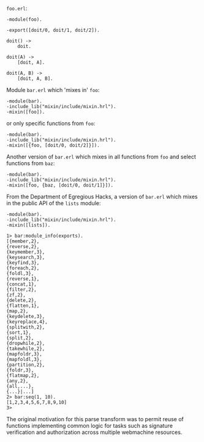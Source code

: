 `foo.erl`:

    -module(foo).

    -export([doit/0, doit/1, doit/2]).

    doit() ->
        doit.

    doit(A) ->
        [doit, A].

    doit(A, B) ->
        [doit, A, B].

Module `bar.erl` which 'mixes in' `foo`:

    -module(bar).
    -include_lib("mixin/include/mixin.hrl").
    -mixin([foo]).

or only specific functions from `foo`:

    -module(bar).
    -include_lib("mixin/include/mixin.hrl").
    -mixin([{foo, [doit/0, doit/2]}]).

Another version of `bar.erl` which mixes in all functions from `foo` and select functions from `baz`:

    -module(bar).
    -include_lib("mixin/include/mixin.hrl").
    -mixin([foo, {baz, [doit/0, doit/1]}]).

From the Department of Egregious Hacks, a version of `bar.erl` which mixes in the public API of the
`lists` module:

    -module(bar).
    -include_lib("mixin/include/mixin.hrl").
    -mixin([lists]).

    1> bar:module_info(exports).
    [{member,2},
    {reverse,2},
    {keymember,3},
    {keysearch,3},
    {keyfind,3},
    {foreach,2},
    {foldl,3},
    {reverse,1},
    {concat,1},
    {filter,2},
    {zf,2},
    {delete,2},
    {flatten,1},
    {map,2},
    {keydelete,3},
    {keyreplace,4},
    {splitwith,2},
    {sort,1},
    {split,2},
    {dropwhile,2},
    {takewhile,2},
    {mapfoldr,3},
    {mapfoldl,3},
    {partition,2},
    {foldr,3},
    {flatmap,2},
    {any,2},
    {all,...},
    {...}|...]
    2> bar:seq(1, 10).
    [1,2,3,4,5,6,7,8,9,10]
    3>
The original motivation for this parse transform was to permit reuse of functions implementing common
logic for tasks such as signature verification and authorization across multiple webmachine resources.